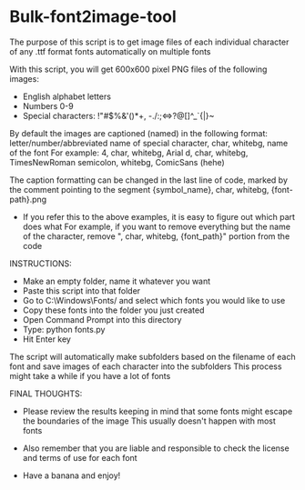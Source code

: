 # Bulk-font2image-tool
The purpose of this script is to get image files of each individual character of any .ttf format fonts automatically on multiple fonts

With this script, you will get 600x600 pixel PNG files of the following images:
- English alphabet letters
- Numbers 0-9
- Special characters: !"#$%&'()*+, -./:;<=>?@[\]^_`{|}~

By default the images are captioned (named) in the following format:
  letter/number/abbreviated name of special character, char, whitebg, name of the font
For example:
    4, char, whitebg, Arial
    d, char, whitebg, TimesNewRoman
    semicolon, whitebg, ComicSans (hehe)

The caption formatting can be changed in the last line of code, marked by the comment pointing to the segment
{symbol_name}, char, whitebg, {font-path}.png
  - If you refer this to the above examples, it is easy to figure out which part does what
  For example, if you want to remove everything but the name of the character, remove ", char, whitebg, {font_path}" portion from the code


INSTRUCTIONS:

- Make an empty folder, name it whatever you want
- Paste this script into that folder
- Go to C:\Windows\Fonts/ and select which fonts you would like to use
- Copy these fonts into the folder you just created
- Open Command Prompt into this directory
- Type: python fonts.py
- Hit Enter key

The script will automatically make subfolders based on the filename of each font and save images of each character into the subfolders
This process might take a while if you have a lot of fonts

FINAL THOUGHTS:

- Please review the results keeping in mind that some fonts might escape the boundaries of the image
    This usually doesn't happen with most fonts

- Also remember that you are liable and responsible to check the license and terms of use for each font

- Have a banana and enjoy!


